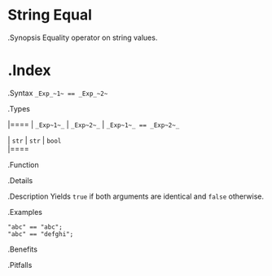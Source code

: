 # String Equal

.Synopsis
Equality operator on string values.

.Index
==

.Syntax
`_Exp_~1~ == _Exp_~2~`

.Types


|====
| `_Exp~1~_` | `_Exp~2~_` | `_Exp~1~_ == _Exp~2~_` 

| `str`     |  `str`    | `bool`               
|====

.Function

.Details

.Description
Yields `true` if both arguments are identical and `false` otherwise.

.Examples
```rascal-shell
"abc" == "abc";
"abc" == "defghi";
```

.Benefits

.Pitfalls

